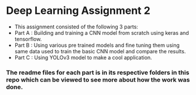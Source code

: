 # Deep Learning Assignment 2

* This assignment consisted of the following 3 parts:
* Part A : Building and training a CNN model from scratch using keras and tensorflow.
* Part B : Using various pre trained models and fine tuning them using same data used to train the basic CNN model and compare the results.
* Part C : Using YOLOv3 model to make a cool application.

### The readme files for each part is in its respective folders in this repo which can be viewed to see more about how the work was done.
